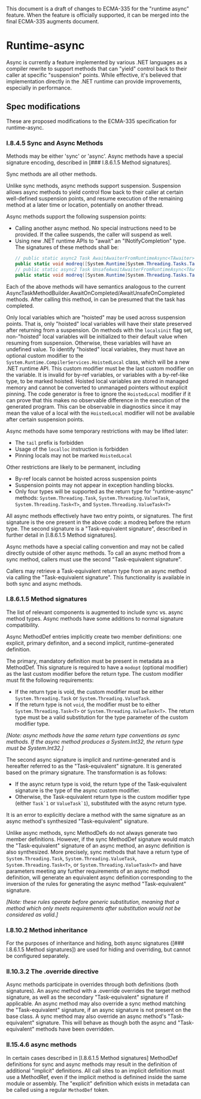 
This document is a draft of changes to ECMA-335 for the "runtime async" feature. When the feature is officially supported, it can be merged into the final ECMA-335 augments document.

# Runtime-async

Async is currently a feature implemented by various .NET languages as a compiler rewrite to support methods that can "yield" control back to their caller at specific "suspension" points. While effective, it's believed that implementation directly in the .NET runtime can provide improvements, especially in performance.

## Spec modifications

These are proposed modifications to the ECMA-335 specification for runtime-async.

### I.8.4.5 Sync and Async Methods

Methods may be either 'sync' or 'async'. Async methods have a special signature encoding, described in [### I.8.6.1.5 Method signatures].

Sync methods are all other methods.

Unlike sync methods, async methods support suspension. Suspension allows async methods to yield control flow back to their caller at certain well-defined suspension points, and resume execution of the remaining method at a later time or location, potentially on another thread.

Async methods support the following suspension points:

* Calling another async method. No special instructions need to be provided. If the callee suspends, the caller will suspend as well.
* Using new .NET runtime APIs to "await" an "INotifyCompletion" type. The signatures of these methods shall be:
  ```C#
  // public static async2 Task AwaitAwaiterFromRuntimeAsync<TAwaiter>(TAwaiter awaiter) where TAwaiter : INotifyCompletion
  public static void modreq([System.Runtime]System.Threading.Tasks.Task) AwaitAwaiterFromRuntimeAsync<TAwaiter>(TAwaiter awaiter) where TAwaiter : INotifyCompletion
  // public static async2 Task UnsafeAwaitAwaiterFromRuntimeAsync<TAwaiter>(TAwaiter awaiter) where TAwaiter : ICriticalNotifyCompletion
  public static void modreq([System.Runtime]System.Threading.Tasks.Task) UnsafeAwaitAwaiterFromRuntimeAsync<TAwaiter>(TAwaiter awaiter) where TAwaiter : ICriticalNotifyCompletion
  ```

Each of the above methods will have semantics analogous to the current AsyncTaskMethodBuilder.AwaitOnCompleted/AwaitUnsafeOnCompleted methods. After calling this method, in can be presumed that the task has completed.

Only local variables which are "hoisted" may be used across suspension points. That is, only "hoisted" local variables will have their state preserved after returning from a suspension. On methods with the `localsinit` flag set, non-"hoisted" local variables will be initialized to their default value when resuming from suspension. Otherwise, these variables will have an undefined value. To identify "hoisted" local variables, they must have an optional custom modifier to the `System.Runtime.CompilerServices.HoistedLocal` class, which will be a new .NET runtime API. This custom modifier must be the last custom modifier on the variable. It is invalid for by-ref variables, or variables with a by-ref-like type, to be marked hoisted. Hoisted local variables are stored in managed memory and cannot be converted to unmanaged pointers without explicit pinning.
The code generator is free to ignore the `HoistedLocal` modifier if it can prove that this makes no observable difference in the execution of the generated program. This can be observable in diagnostics since it may mean the value of a local with the `HoistedLocal` modifier will not be available after certain suspension points.

Async methods have some temporary restrictions with may be lifted later:
* The `tail` prefix is forbidden
* Usage of the `localloc` instruction is forbidden
* Pinning locals may not be marked `HoistedLocal`

Other restrictions are likely to be permanent, including
* By-ref locals cannot be hoisted across suspension points
* Suspension points may not appear in exception handling blocks.
* Only four types will be supported as the return type for "runtime-async" methods: `System.Threading.Task`, `System.Threading.ValueTask`, `System.Threading.Task<T>`, and `System.Threading.ValueTask<T>`

All async methods effectively have two entry points, or signatures. The first signature is the one present in the above code: a modreq before the return type. The second signature is a "Task-equivalent signature", described in further detail in [I.8.6.1.5 Method signatures].

Async methods have a special calling convention and may not be called directly outside of other async methods. To call an async method from a sync method, callers must use the second "Task-equivalent signature".

Callers may retrieve a Task-equivalent return type from an async method via calling the "Task-equivalent signature". This functionality is available in both sync and async methods.

### I.8.6.1.5 Method signatures

The list of relevant components is augmented to include sync vs. async method types. Async methods have some additions to normal signature compatibility.

Async MethodDef entries implicitly create two member definitions: one explicit, primary definiton, and a second implicit, runtime-generated definition.

The primary, mandatory definition must be present in metadata as a MethodDef. This signature is required to have a `modopt` (optional modifier) as the last custom modifier before the return type. The custom modifier must fit the following requirements:
* If the return type is void, the custom modifier must be either `System.Threading.Task` or `System.Threading.ValueTask`.
* If the return type is not `void`, the modifier must be to either `System.Threading.Task<T>` or `System.Threading.ValueTask<T>`. The return type must be a valid substitution for the type parameter of the custom modifier type.

_[Note: async methods have the same return type conventions as sync methods. If the async method produces a System.Int32, the return type must be System.Int32.]_

The second async signature is implicit and runtime-generated and is hereafter referred to as the "Task-equivalent" signature. It is generated based on the primary signature. The transformation is as follows:
* If the async return type is void, the return type of the Task-equivalent signature is the type of the async custom modifier.
* Otherwise, the Task-equivalent return type is the custom modifier type (either ``Task`1`` or ``ValueTask`1``), substituted with the async return type.

It is an error to explicitly declare a method with the same signature as an async method's synthesized "Task-equivalent" signature.

Unlike async methods, sync MethodDefs do not always generate two member definitions. However, if the sync MethodDef signature would match the "Task-equivalent" signature of an async method, an async definition is also synthesized. More precisely, sync methods that have a return type of `System.Threading.Task`, `System.Threading.ValueTask`, `System.Threading.Task<T>`, or `System.Threading.ValueTask<T>` and have parameters meeting any further requirements of an async method definition, will generate an equivalent async definition corresponding to the inversion of the rules for generating the async method "Task-equivalent" signature.

_[Note: these rules operate before generic substitution, meaning that a method which only meets requirements after substitution would not be considered as valid.]_

### I.8.10.2 Method inheritance

For the purposes of inheritance and hiding, both async signatures ([### I.8.6.1.5 Method signatures]) are used for hiding and overriding, but cannot be configured separately.

### II.10.3.2 The .override directive

Async methods participate in overrides through both definitions (both signatures). An async method with a .override overrides the target method signature, as well as the secondary "Task-equivalent" signature if applicable. An async method may also override a sync method matching the "Task-equivalent" signature, if an async signature is not present on the base class. A sync method may also override an async method's "Task-equivalent" signature. This will behave as though both the async and "Task-equivalent" methods have been overridden.

### II.15.4.6 async methods

In certain cases described in [I.8.6.1.5 Method signatures] MethodDef definitions for sync and async methods may result in the definition of additional "implicit" definitions. All call sites to an implicit definition must use a MethodRef, even if the implicit method is definined inside the same module or assembly. The "explicit" definition which exists in metadata can be called using a regular `MethodDef` token.
